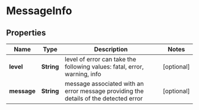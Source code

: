 

# MessageInfo


## Properties

| Name | Type | Description | Notes |
|------------ | ------------- | ------------- | -------------|
|**level** | **String** | level of error can take the following values: fatal, error, warning, info |  [optional] |
|**message** | **String** | message associated with an error message providing the details of the detected error |  [optional] |



